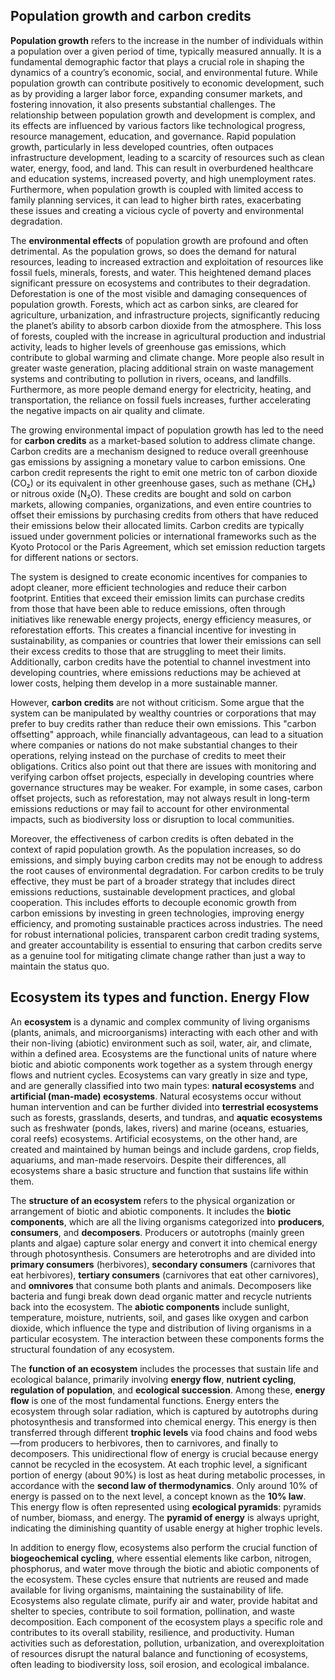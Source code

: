 ## Population growth and carbon credits
**Population growth** refers to the increase in the number of individuals within a population over a given period of time, typically measured annually. It is a fundamental demographic factor that plays a crucial role in shaping the dynamics of a country’s economic, social, and environmental future. While population growth can contribute positively to economic development, such as by providing a larger labor force, expanding consumer markets, and fostering innovation, it also presents substantial challenges. The relationship between population growth and development is complex, and its effects are influenced by various factors like technological progress, resource management, education, and governance. Rapid population growth, particularly in less developed countries, often outpaces infrastructure development, leading to a scarcity of resources such as clean water, energy, food, and land. This can result in overburdened healthcare and education systems, increased poverty, and high unemployment rates. Furthermore, when population growth is coupled with limited access to family planning services, it can lead to higher birth rates, exacerbating these issues and creating a vicious cycle of poverty and environmental degradation.

The **environmental effects** of population growth are profound and often detrimental. As the population grows, so does the demand for natural resources, leading to increased extraction and exploitation of resources like fossil fuels, minerals, forests, and water. This heightened demand places significant pressure on ecosystems and contributes to their degradation. Deforestation is one of the most visible and damaging consequences of population growth. Forests, which act as carbon sinks, are cleared for agriculture, urbanization, and infrastructure projects, significantly reducing the planet’s ability to absorb carbon dioxide from the atmosphere. This loss of forests, coupled with the increase in agricultural production and industrial activity, leads to higher levels of greenhouse gas emissions, which contribute to global warming and climate change. More people also result in greater waste generation, placing additional strain on waste management systems and contributing to pollution in rivers, oceans, and landfills. Furthermore, as more people demand energy for electricity, heating, and transportation, the reliance on fossil fuels increases, further accelerating the negative impacts on air quality and climate.

The growing environmental impact of population growth has led to the need for **carbon credits** as a market-based solution to address climate change. Carbon credits are a mechanism designed to reduce overall greenhouse gas emissions by assigning a monetary value to carbon emissions. One carbon credit represents the right to emit one metric ton of carbon dioxide (CO₂) or its equivalent in other greenhouse gases, such as methane (CH₄) or nitrous oxide (N₂O). These credits are bought and sold on carbon markets, allowing companies, organizations, and even entire countries to offset their emissions by purchasing credits from others that have reduced their emissions below their allocated limits. Carbon credits are typically issued under government policies or international frameworks such as the Kyoto Protocol or the Paris Agreement, which set emission reduction targets for different nations or sectors.

The system is designed to create economic incentives for companies to adopt cleaner, more efficient technologies and reduce their carbon footprint. Entities that exceed their emission limits can purchase credits from those that have been able to reduce emissions, often through initiatives like renewable energy projects, energy efficiency measures, or reforestation efforts. This creates a financial incentive for investing in sustainability, as companies or countries that lower their emissions can sell their excess credits to those that are struggling to meet their limits. Additionally, carbon credits have the potential to channel investment into developing countries, where emissions reductions may be achieved at lower costs, helping them develop in a more sustainable manner.

However, **carbon credits** are not without criticism. Some argue that the system can be manipulated by wealthy countries or corporations that may prefer to buy credits rather than reduce their own emissions. This "carbon offsetting" approach, while financially advantageous, can lead to a situation where companies or nations do not make substantial changes to their operations, relying instead on the purchase of credits to meet their obligations. Critics also point out that there are issues with monitoring and verifying carbon offset projects, especially in developing countries where governance structures may be weaker. For example, in some cases, carbon offset projects, such as reforestation, may not always result in long-term emissions reductions or may fail to account for other environmental impacts, such as biodiversity loss or disruption to local communities.

Moreover, the effectiveness of carbon credits is often debated in the context of rapid population growth. As the population increases, so do emissions, and simply buying carbon credits may not be enough to address the root causes of environmental degradation. For carbon credits to be truly effective, they must be part of a broader strategy that includes direct emissions reductions, sustainable development practices, and global cooperation. This includes efforts to decouple economic growth from carbon emissions by investing in green technologies, improving energy efficiency, and promoting sustainable practices across industries. The need for robust international policies, transparent carbon credit trading systems, and greater accountability is essential to ensuring that carbon credits serve as a genuine tool for mitigating climate change rather than just a way to maintain the status quo.

## Ecosystem its types and function. Energy Flow
An **ecosystem** is a dynamic and complex community of living organisms (plants, animals, and microorganisms) interacting with each other and with their non-living (abiotic) environment such as soil, water, air, and climate, within a defined area. Ecosystems are the functional units of nature where biotic and abiotic components work together as a system through energy flows and nutrient cycles. Ecosystems can vary greatly in size and type, and are generally classified into two main types: **natural ecosystems** and **artificial (man-made) ecosystems**. Natural ecosystems occur without human intervention and can be further divided into **terrestrial ecosystems** such as forests, grasslands, deserts, and tundras, and **aquatic ecosystems** such as freshwater (ponds, lakes, rivers) and marine (oceans, estuaries, coral reefs) ecosystems. Artificial ecosystems, on the other hand, are created and maintained by human beings and include gardens, crop fields, aquariums, and man-made reservoirs. Despite their differences, all ecosystems share a basic structure and function that sustains life within them.

The **structure of an ecosystem** refers to the physical organization or arrangement of biotic and abiotic components. It includes the **biotic components**, which are all the living organisms categorized into **producers**, **consumers**, and **decomposers**. Producers or autotrophs (mainly green plants and algae) capture solar energy and convert it into chemical energy through photosynthesis. Consumers are heterotrophs and are divided into **primary consumers** (herbivores), **secondary consumers** (carnivores that eat herbivores), **tertiary consumers** (carnivores that eat other carnivores), and **omnivores** that consume both plants and animals. Decomposers like bacteria and fungi break down dead organic matter and recycle nutrients back into the ecosystem. The **abiotic components** include sunlight, temperature, moisture, nutrients, soil, and gases like oxygen and carbon dioxide, which influence the type and distribution of living organisms in a particular ecosystem. The interaction between these components forms the structural foundation of any ecosystem.

The **function of an ecosystem** includes the processes that sustain life and ecological balance, primarily involving **energy flow**, **nutrient cycling**, **regulation of population**, and **ecological succession**. Among these, **energy flow** is one of the most fundamental functions. Energy enters the ecosystem through solar radiation, which is captured by autotrophs during photosynthesis and transformed into chemical energy. This energy is then transferred through different **trophic levels** via food chains and food webs—from producers to herbivores, then to carnivores, and finally to decomposers. This unidirectional flow of energy is crucial because energy cannot be recycled in the ecosystem. At each trophic level, a significant portion of energy (about 90%) is lost as heat during metabolic processes, in accordance with the **second law of thermodynamics**. Only around 10% of energy is passed on to the next level, a concept known as the **10% law**. This energy flow is often represented using **ecological pyramids**: pyramids of number, biomass, and energy. The **pyramid of energy** is always upright, indicating the diminishing quantity of usable energy at higher trophic levels.

In addition to energy flow, ecosystems also perform the crucial function of **biogeochemical cycling**, where essential elements like carbon, nitrogen, phosphorus, and water move through the biotic and abiotic components of the ecosystem. These cycles ensure that nutrients are reused and made available for living organisms, maintaining the sustainability of life. Ecosystems also regulate climate, purify air and water, provide habitat and shelter to species, contribute to soil formation, pollination, and waste decomposition. Each component of the ecosystem plays a specific role and contributes to its overall stability, resilience, and productivity. Human activities such as deforestation, pollution, urbanization, and overexploitation of resources disrupt the natural balance and functioning of ecosystems, often leading to biodiversity loss, soil erosion, and ecological imbalance.